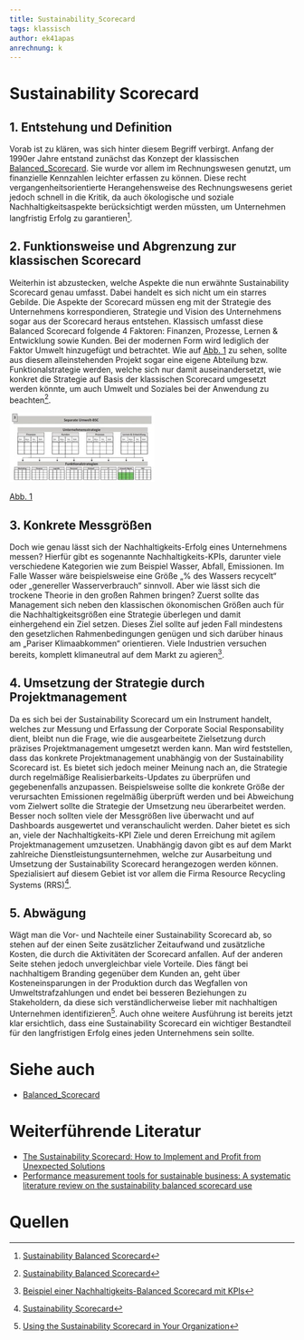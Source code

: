 ```yaml
---
title: Sustainability_Scorecard
tags: klassisch
author: ek41apas
anrechnung: k
---
```



# Sustainability Scorecard


## 1.	Entstehung und Definition

Vorab ist zu klären, was sich hinter diesem Begriff verbirgt. Anfang der 1990er Jahre entstand zunächst das Konzept der klassischen [Balanced_Scorecard](Balanced_Scorecard.md). Sie wurde vor allem im Rechnungswesen genutzt, um finanzielle Kennzahlen leichter erfassen zu können. Diese recht vergangenheitsorientierte Herangehensweise des Rechnungswesens geriet jedoch schnell in die Kritik, da auch ökologische und soziale Nachhaltigkeitsaspekte berücksichtigt werden müssten, um Unternehmen langfristig Erfolg zu garantieren[^1]. 

## 2.	Funktionsweise und Abgrenzung zur klassischen Scorecard

Weiterhin ist abzustecken, welche Aspekte die nun erwähnte Sustainability Scorecard genau umfasst. Dabei handelt es sich nicht um ein starres Gebilde. Die Aspekte der Scorecard müssen eng mit der Strategie des Unternehmens korrespondieren, Strategie und Vision des Unternehmens sogar aus der Scorecard heraus entstehen. Klassisch umfasst diese Balanced Scorecard folgende 4 Faktoren: Finanzen, Prozesse, Lernen & Entwicklung sowie Kunden. Bei der modernen Form wird lediglich der Faktor Umwelt hinzugefügt und betrachtet. Wie auf [Abb. 1](https://www.controlling-wiki.com/de/index.php/Sustainability_Balanced_Scorecard) zu sehen, sollte aus diesem alleinstehenden Projekt sogar eine eigene Abteilung bzw. Funktionalstrategie werden, welche sich nur damit auseinandersetzt, wie konkret die Strategie auf Basis der klassischen Scorecard umgesetzt werden könnte, um auch Umwelt und Soziales bei der Anwendung zu beachten[^1].

![Beispielabbildung](Sustainability_Scorecard/Bild.jpg)

[Abb. 1](https://www.controlling-wiki.com/de/index.php/Sustainability_Balanced_Scorecard)

## 3.	Konkrete Messgrößen

Doch wie genau lässt sich der Nachhaltigkeits-Erfolg eines Unternehmens messen? Hierfür gibt es sogenannte Nachhaltigkeits-KPIs, darunter viele verschiedene Kategorien wie zum Beispiel Wasser, Abfall, Emissionen. Im Falle Wasser wäre beispielsweise eine Größe  „% des Wassers recycelt“ oder „genereller Wasserverbrauch“ sinnvoll. Aber wie lässt sich die trockene Theorie in den großen Rahmen bringen? 
Zuerst sollte das Management sich neben den klassischen ökonomischen Größen auch für die Nachhaltigkeitsgrößen eine Strategie überlegen und damit einhergehend ein Ziel setzen. Dieses Ziel sollte auf jeden Fall mindestens den gesetzlichen Rahmenbedingungen genügen und sich darüber hinaus am „Pariser Klimaabkommen“  orientieren. Viele Industrien versuchen bereits, komplett klimaneutral auf dem Markt zu agieren[^2].

## 4.	Umsetzung der Strategie durch Projektmanagement

Da es sich bei der Sustainability Scorecard um ein Instrument handelt, welches zur Messung und Erfassung der Corporate Social Responsability dient, bleibt nun die Frage, wie die ausgearbeitete Zielsetzung durch präzises Projektmanagement umgesetzt werden kann. Man wird feststellen, dass das konkrete Projektmanagement unabhängig von der Sustainability Scorecard ist. Es bietet sich jedoch meiner Meinung nach an, die Strategie durch regelmäßige Realisierbarkeits-Updates zu überprüfen und gegebenenfalls anzupassen. Beispielsweise sollte die konkrete Größe der verursachten Emissionen regelmäßig überprüft werden und bei Abweichung vom Zielwert sollte die Strategie der Umsetzung neu überarbeitet werden. Besser noch sollten viele der Messgrößen live überwacht und auf Dashboards ausgewertet und veranschaulicht werden. Daher bietet es sich an, viele der Nachhaltigkeits-KPI Ziele und deren Erreichung mit agilem Projektmanagement umzusetzen. 
Unabhängig davon gibt es auf dem Markt zahlreiche Dienstleistungsunternehmen, welche zur Ausarbeitung und Umsetzung der Sustainability Scorecard herangezogen werden können. Spezialisiert auf diesem Gebiet ist vor allem die Firma Resource Recycling Systems (RRS)[^3].

## 5.	Abwägung

Wägt man die Vor- und Nachteile einer Sustainability Scorecard ab, so stehen auf der einen Seite zusätzlicher Zeitaufwand und zusätzliche Kosten, die durch die Aktivitäten der Scorecard anfallen. Auf der anderen Seite stehen jedoch unvergleichbar viele Vorteile. Dies fängt bei nachhaltigem Branding gegenüber dem Kunden an, geht über Kosteneinsparungen in der Produktion durch das Wegfallen von Umweltstrafzahlungen und endet bei besseren Beziehungen zu Stakeholdern, da diese sich verständlicherweise lieber mit nachhaltigen Unternehmen identifizieren[^4]. Auch ohne weitere Ausführung ist bereits jetzt klar ersichtlich, dass eine Sustainability Scorecard ein wichtiger Bestandteil für den langfristigen Erfolg eines jeden Unternehmens sein sollte.

# Siehe auch

* [Balanced_Scorecard](Balanced_Scorecard.md)

# Weiterführende Literatur

* [The Sustainability Scorecard: How to Implement and Profit from Unexpected Solutions](https://www.hugendubel.de/de/taschenbuch/urvashi_bhatnagar_paul_anastas-the_sustainability_scorecard_how_to_implement_and_profit_from_unexpected_solutions-40276686-produkt-details.html?adCode=020R10B40L30C&gclid=CjwKCAiAnO2MBhApEiwA8q0HYaAKlDxw4Ip5W9iwMZqYl-zUhVIGQND0Zm645hKjZrtgp5-QfJA3EhoCQokQAvD_BwE)
* [Performance measurement tools for sustainable business: A systematic literature review on the sustainability balanced scorecard use](https://onlinelibrary.wiley.com/doi/full/10.1002/csr.2206)

# Quellen

[^1]: [Sustainability Balanced Scorecard](https://www.controlling-wiki.com/de/index.php/Sustainability_Balanced_Scorecard)
[^2]: [Beispiel einer Nachhaltigkeits-Balanced Scorecard mit KPIs](https://bscdesigner.com/de/nachhaltigkeits-balanced-scorecard.htm)
[^3]: [Sustainability Scorecard](https://recycle.com/our-services/specialty-services/sustainability-scorecard/)
[^4]: [Using the Sustainability Scorecard in Your Organization](https://www.hirebook.com/blog/using-the-sustainability-scorecard-in-your-organization)

